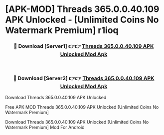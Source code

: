 # [APK-MOD] Threads 365.0.0.40.109 APK Unlocked - [Unlimited Coins No Watermark Premium] r1ioq



<div align="center">
<h3>🔴 Download [Server1] 👉👉 <a href="https://momento.my/?title=Threads_365.0.0.40.109_APK_Unlocked">Threads 365.0.0.40.109 APK Unlocked Mod Apk</a></h3><br>

<h3>🔴 Download [Server2] 👉👉 <a href="https://momento.my/?title=Threads_365.0.0.40.109_APK_Unlocked">Threads 365.0.0.40.109 APK Unlocked Mod Apk</a></h3>
</div>



Download Threads 365.0.0.40.109 APK Unlocked 

Free APK MOD Threads 365.0.0.40.109 APK Unlocked [Unlimited Coins No Watermark Premium]

Download Threads 365.0.0.40.109 APK Unlocked [Unlimited Coins No Watermark Premium] Mod For Android
